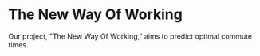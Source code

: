 # The New Way Of Working
Our project, "The New Way Of Working," aims to predict optimal commute times.
